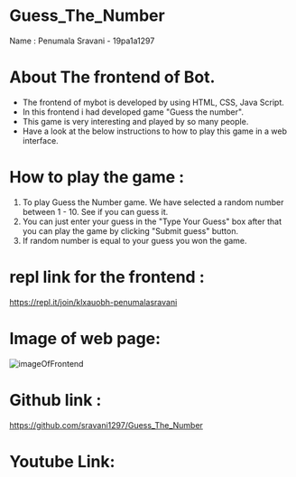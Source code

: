 # Guess_The_Number

Name  :  Penumala Sravani - 19pa1a1297

# About The frontend of Bot.
* The frontend of mybot is developed by using HTML, CSS, Java Script.
* In this frontend i had developed game "Guess the number".
* This game is very interesting and played by so many people.
* Have a look at the below instructions to how to play this game in a web interface.

# How to play the game :
1. To play Guess the Number game.  We have selected a random number between 1 - 10. See if you can guess it. 
2. You can just enter your guess in the "Type Your Guess" box after that you can play the game by clicking "Submit guess" button.
3. If random number is equal to your guess you won the game.<br/>

# repl link for the frontend :

  https://repl.it/join/klxauobh-penumalasravani
  
# Image of web page:
  
  ![imageOfFrontend](https://user-images.githubusercontent.com/72606270/97800229-a91f4d00-1c59-11eb-8efb-2577073b2d62.png)
  
# Github link :

  https://github.com/sravani1297/Guess_The_Number

# Youtube Link:

